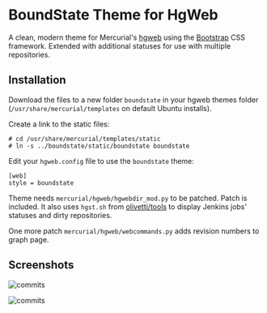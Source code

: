 # BoundState Theme for HgWeb

  A clean, modern theme for Mercurial's [hgweb](http://mercurial.selenic.com/wiki/HgWebDirStepByStep]) using the [Bootstrap](http://twitter.github.com/bootstrap/) CSS framework. Extended with additional statuses for use with multiple repositories.

## Installation

  Download the files to a new folder `boundstate` in your hgweb themes folder
(`/usr/share/mercurial/templates` on default Ubuntu installs).

  Create a link to the static files:

    # cd /usr/share/mercurial/templates/static
    # ln -s ../boundstate/static/boundstate boundstate

  Edit your `hgweb.config` file to use the `boundstate` theme:

    [web]
    style = boundstate

  Theme needs `mercurial/hgweb/hgwebdir_mod.py` to be patched. Patch is included. It also uses `hgst.sh` from [olivetti/tools](https://github.com/md1023/olivetti/tree/master/tools) to display Jenkins jobs' statuses and dirty repositories.
  
  One more patch `mercurial/hgweb/webcommands.py` adds revision numbers to graph page.

## Screenshots

![commits](https://dl.dropboxusercontent.com/u/69495183/hgweb-boundstate-theme.png)

![commits](https://dl.dropboxusercontent.com/u/69495183/hgweb-boundstate-graph.png)
